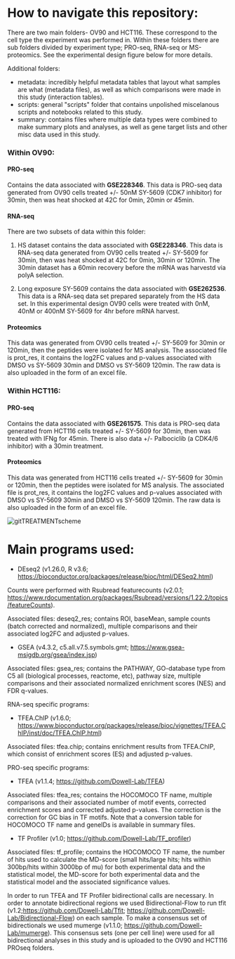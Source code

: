 # How to navigate this repository: #
There are two main folders- OV90 and HCT116. These correspond to the cell type the experiment was performed in.
Within these folders there are sub folders divided by experiment type; PRO-seq, RNA-seq or MS-proteomics. See the experimental design figure below for more details.

Additional folders:
- metadata: incredibly helpful metadata tables that layout what samples are what (metadata files), as well as which comparisons were made in this study (interaction tables).
- scripts: general "scripts" folder that contains unpolished miscelanous scripts and notebooks related to this study.
- summary: contains files where multiple data types were combined to make summary plots and analyses, as well as gene target lists and other misc data used in this study.

### Within OV90: ###
#### PRO-seq ####
Contains the data associated with **GSE228346**.
This data is PRO-seq data generated from OV90 cells treated +/- 50nM SY-5609 (CDK7 inhibitor) for 30min, then was heat shocked at 42C for 0min, 20min or 45min.

#### RNA-seq ####
There are two subsets of data within this folder:
1) HS dataset contains the data associated with **GSE228346**.
This data is RNA-seq data generated from OV90 cells treated +/- SY-5609 for 30min, then was heat shocked at 42C for 0min, 30min or 120min. The 30min dataset has a 60min recovery before the mRNA was harvestd via polyA selection.

2) Long exposure SY-5609 contains the data associated with **GSE262536**.
This data is a RNA-seq data set prepared separately from the HS data set. In this experimental design OV90 cells were treated with 0nM, 40nM or 400nM SY-5609 for 4hr before mRNA harvest.

#### Proteomics ####
This data was generated from OV90 cells treated +/- SY-5609 for 30min or 120min, then the peptides were isolated for MS analysis.
The associated file is prot_res, it contains the log2FC values and p-values associated with DMSO vs SY-5609 30min and DMSO vs SY-5609 120min.
The raw data is also uploaded in the form of an excel file.

### Within HCT116: ###
#### PRO-seq ####
Contains the data associated with **GSE261575**.
This data is PRO-seq data generated from HCT116 cells treated +/- SY-5609 for 30min, then was treated with IFNg for 45min.
There is also data +/- Palbociclib (a CDK4/6 inhibitor) with a 30min treatment.

#### Proteomics ####
This data was generated from HCT116 cells treated +/- SY-5609 for 30min or 120min, then the peptides were isolated for MS analysis.
The associated file is prot_res, it contains the log2FC values and p-values associated with DMSO vs SY-5609 30min and DMSO vs SY-5609 120min.
The raw data is also uploaded in the form of an excel file.

![gitTREATMENTscheme](https://github.com/Dowell-Lab/CDK7_inhibition/assets/48491008/b2f2ba94-8fc8-4a1c-9e66-852c1c99e971)

# Main programs used: #
- DEseq2 (v1.26.0, R v3.6; https://bioconductor.org/packages/release/bioc/html/DESeq2.html)
 
Counts were performed with Rsubread featurecounts (v2.0.1; https://www.rdocumentation.org/packages/Rsubread/versions/1.22.2/topics/featureCounts).

Associated files: deseq2_res; contains ROI, baseMean, sample counts (batch corrected and normalized), multiple comparisons and their associated log2FC and adjusted p-values.

- GSEA (v4.3.2, c5.all.v7.5.symbols.gmt; https://www.gsea-msigdb.org/gsea/index.jsp)

Associated files: gsea_res; contains the PATHWAY, GO-database type from C5 all (biological processes, reactome, etc), pathway size, multiple comparisons and their associated normalized enrichment scores (NES) and FDR q-values.

RNA-seq specific programs:
- TFEA.ChIP (v1.6.0; https://www.bioconductor.org/packages/release/bioc/vignettes/TFEA.ChIP/inst/doc/TFEA.ChIP.html)

Associated files: tfea.chip; contains enrichment results from TFEA.ChIP, which consist of enrichment scores (ES) and adjusted p-values.

PRO-seq specific programs:
- TFEA (v1.1.4; https://github.com/Dowell-Lab/TFEA)

Associated files: tfea_res; contains the HOCOMOCO TF name,  multiple comparisons and their associated number of motif events, corrected enrichment scores and corrected adjusted p-values. The correction is the correction for GC bias in TF motifs. Note that a conversion table for HOCOMOCO TF name and geneIDs is available in summary files.

- TF Profiler (v1.0; https://github.com/Dowell-Lab/TF_profiler)

Associated files: tf_profile; contains the HOCOMOCO TF name, the number of hits used to calculate the MD-score (small hits/large hits; hits within 300bp/hits within 3000bp of mu) for both experimental data and the statistical model, the MD-score for both experimental data and the statistical model and the associated significance values.

In order to run TFEA and TF Profiler bidirectional calls are necessary. In order to annotate bidirectional regions we used Bidirectional-Flow to run tfit (v1.2;https://github.com/Dowell-Lab/Tfit; https://github.com/Dowell-Lab/Bidirectional-Flow) on each sample. To make a consensus set of bidirectionals we used mumerge (v1.1.0; https://github.com/Dowell-Lab/mumerge). This consensus sets (one per cell line) were used for all bidirectional analyses in this study and is uploaded to the OV90 and HCT116 PROseq folders.
